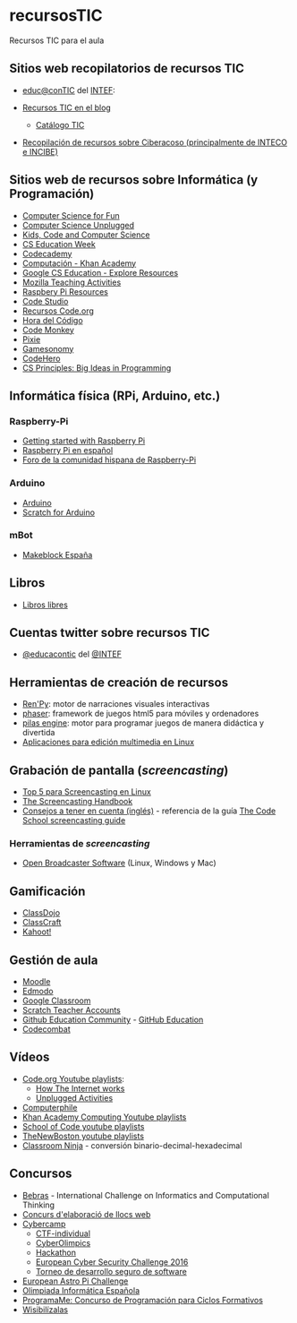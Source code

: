 # recursosTIC
Recursos TIC para el aula

## Sitios web recopilatorios de recursos TIC

* [educ@conTIC](http://www.educacontic.es/) del [INTEF](http://educalab.es/intef):
  
* [Recursos TIC en el blog](http://www.educacontic.es/blog/recursos-tic)
  * [Catálogo TIC](http://www.educacontic.es/catalogo-tic)
  
* [Recopilación de recursos sobre Ciberacoso (principalmente de INTECO e INCIBE)](https://www.mecd.gob.es/educacion-mecd/mc/convivencia-escolar/recursos/materiales-otros-recursos/ciberacoso.html)

## Sitios web de recursos sobre Informática (y Programación)

* [Computer Science for Fun](http://www.cs4fn.org/)
* [Computer Science Unplugged](http://csunplugged.org/)
* [Kids, Code and Computer Science](https://www.kidscodecs.com/)
* [CS Education Week](https://csedweek.org/csteacher)
* [Codecademy](https://www.codecademy.com/es)
* [Computación - Khan Academy](https://es.khanacademy.org/computing)
* [Google CS Education - Explore Resources](https://www.google.com/edu/cs/explore.html)
* [Mozilla Teaching Activities](https://learning.mozilla.org/en-US/activities)
* [Raspbery Pi Resources](https://www.raspberrypi.org/resources/)
* [Code Studio](https://studio.code.org/)
* [Recursos Code.org](https://code.org/learn)
* [Hora del Código](https://hourofcode.com/es)
* [Code Monkey](https://www.playcodemonkey.com/)
* [Pixie](http://pixie.es/)
* [Gamesonomy](http://www.gamesonomy.com/?lang=es)
* [CodeHero](http://codehero.co/)
* [CS Principles: Big Ideas in Programming](http://interactivepython.org/runestone/static/StudentCSP/index.html)

## Informática física (RPi, Arduino, etc.)

### Raspberry-Pi

* [Getting started with Raspberry Pi](https://opensource.com/article/16/12/getting-started-raspberry-pi)
* [Raspberry Pi en español](http://www.raspberryshop.es/)
* [Foro de la comunidad hispana de Raspberry-Pi](http://www.raspberrypi-spanish.es/foro/)

### Arduino

* [Arduino](https://www.arduino.cc/)
* [Scratch for Arduino](http://s4a.cat/index_es.html)

### mBot

* [Makeblock España](https://www.makeblock.es/)

## Libros

* [Libros libres](https://github.com/vhf/free-programming-books/blob/master/free-programming-books-es.md)

## Cuentas twitter sobre recursos TIC

* [@educacontic](https://twitter.com/educacontic) del [@INTEF](https://twitter.com/educaintef)

## Herramientas de creación de recursos

* [Ren'Py](https://www.renpy.org/): motor de narraciones visuales interactivas
* [phaser](https://phaser.io/): framework de juegos html5 para móviles y ordenadores
* [pilas engine](http://pilas-engine.com.ar/): motor para programar juegos de manera didáctica y divertida
* [Aplicaciones para edición multimedia en Linux](http://www.technodyan.com/aplicaciones-edicion-multimedia-linux/)

## Grabación de pantalla (*screencasting*)

* [Top 5 para Screencasting en Linux](http://blog.desdelinux.net/top-5-para-screencasting-en-linux/)
* [The Screencasting Handbook](http://thescreencastinghandbook.com/)
* [Consejos a tener en cuenta (inglés)](https://gist.github.com/Gregg/968534) - referencia de la guía [The Code School screencasting guide](https://www.codeschool.com/screencasting)

### Herramientas de *screencasting*

* [Open Broadcaster Software](https://obsproject.com/) (Linux, Windows y Mac)

## Gamificación

* [ClassDojo](https://www.classdojo.com/es-es/)
* [ClassCraft](http://www.classcraft.com/es/)
* [Kahoot!](https://getkahoot.com/)

## Gestión de aula

* [Moodle](https://moodle.org/)
* [Edmodo](https://www.edmodo.com/?language=es)
* [Google Classroom](https://classroom.google.com/)
* [Scratch Teacher Accounts](https://scratch.mit.edu/educators/#teacher-accounts)
* [Github Education Community](https://education.github.community/) - [GitHub Education](https://education.github.com/)
* [Codecombat](https://codecombat.com/)

## Vídeos

* [Code.org Youtube playlists](https://www.youtube.com/user/CodeOrg/playlists):
  * [How The Internet works](https://www.youtube.com/playlist?list=PLzdnOPI1iJNfMRZm5DDxco3UdsFegvuB7)
  * [Unplugged Activities](https://www.youtube.com/playlist?list=PLzdnOPI1iJNerXmhWGR_V-8vWPe0v62DE)
* [Computerphile](https://www.youtube.com/user/Computerphile/)
* [Khan Academy Computing Youtube playlists](https://www.youtube.com/channel/UCye0TMXdb_zdfvVgXA0XtkA/playlists)
* [School of Code youtube playlists](https://www.youtube.com/channel/UCINg1S61mpN7dZW8vR2ikCw/playlists)
* [TheNewBoston youtube playlists](https://www.youtube.com/user/thenewboston/playlists)
* [Classroom Ninja](https://www.youtube.com/channel/UCLBtrJ27GrzxX3_2xerBEXQ) - conversión binario-decimal-hexadecimal
## Concursos

* [Bebras](http://bebras.org/) - International Challenge on Informatics and Computational Thinking
* [Concurs d'elaboració de llocs web](http://websalpunt.cat/)
* [Cybercamp](https://cybercamp.es/)
    * [CTF-individual](https://cybercamp.es/competiciones/ctf-individual)
    * [CyberOlimpics](https://cybercamp.es/competiciones/cyberolympics)
    * [Hackathon](https://cybercamp.es/competiciones/hackathon)
    * [European Cyber Security Challenge 2016](https://cybercamp.es/competiciones/ECSC2016)
    * [Torneo de desarrollo seguro de software](https://cybercamp.es/competiciones/desarrollo-seguro)
* [European Astro Pi Challenge](http://www.esa.int/Education/Teachers_Corner/European_Astro_Pi_Challenge_Code_your_ISS_experiment_-_more_details)
* [Olimpiada Informática Española](https://olimpiada-informatica.org/)
* [ProgramaMe: Concurso de Programación para Ciclos Formativos](http://programa-me.com/)
* [Wisibilízalas](https://portal.upf.edu/web/mdm-dtic/wisibilizalas)
